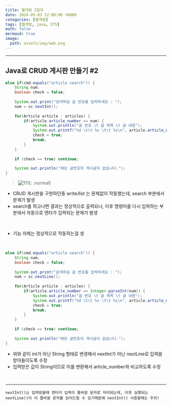 ```yaml
---
title: 웰개발 2일차
date: 2024-05-03 12:00:00 +0800
categories: [웹개발]
tags: [웹개발, java, STS]
math: false
mermaid: true
image:
  path: assets/img/web.png
---
```


<hr style="border:1px solid white">

## Java로 CRUD 게시판 만들기 #2
```java
else if(cmd.equals("article search")) {
	String num;
	boolean check = false;
				
	System.out.print("검색하실 글 번호를 입력하세요 : ");
	num = sc.nextInt();
				
	for(Article article : articles) {
		if(article.article_number == num) {
			System.out.println("글 번호 \t 글 제목 \t 글 내용");
			System.out.printf("%d \t\t %s \t\t %s\n", article.article_number, article.title,article.body);
			check = true;
			break;
		}
	}
				
	if (check == true) continue;
				
	System.out.println("해당 글번호의 게시글이 없습니다.");
}
```
> ![111](https://github.com/alphathx13/alphathx13.github.io/assets/163115993/10bf3e16-9468-4642-ab69-4a90a9aa561e){: .normal}
- CRUD 게시판을 구현하던중 write/list 는 문제없이 작동했는데, search 부분에서 문제가 발생
- search를 하고나면 결과는 정상적으로 출력되나, 이후 명령어를 다시 입력하는 부분에서 자동으로 엔터가 입력되는 문제가 발생

<br/>

- 기능 자체는 정상적으로 작동하는걸 생





<br/>

```java
else if(cmd.equals("article search")) {
	String num;
	boolean check = false;
				
	System.out.print("검색하실 글 번호를 입력하세요 : ");
	num = sc.nextLine();
				
	for(Article article : articles) {
		if(article.article_number == Integer.parseInt(num)) {
			System.out.println("글 번호 \t 글 제목 \t 글 내용");
			System.out.printf("%d \t\t %s \t\t %s\n", article.article_number, article.title,article.body);
			check = true;
			break;
		}
	}
				
	if (check == true) continue;
				
	System.out.println("해당 글번호의 게시글이 없습니다.");
}
```
- 위와 같이 int가 아닌 String 형태로 변경해서 nextInt가 아닌 nextLine로 입력을 받아들이도록 수정
- 입력받은 값이 String이므로 이를 변환해서 article_number와 비교하도록 수정

<br/>
<hr style="border:1px solid white">

```
nextInt()는 입력받을때 엔터키 입력이 줄바꿈 문자로 처리되는데, 이후 실행되는 nextLine()이 이 줄바꿈 문자를 읽어드릴 수 있기때문에 nextInt() 사용할때는 주의!
```